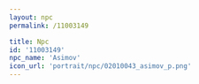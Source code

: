 ```yaml
---
layout: npc
permalink: /11003149

title: Npc
id: '11003149'
npc_name: 'Asimov'
icon_url: 'portrait/npc/02010043_asimov_p.png'
---
```

